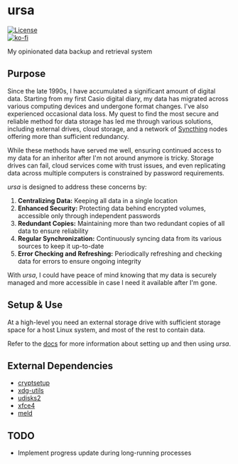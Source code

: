 # ursa

[![License](https://img.shields.io/github/license/myTerminal/ursa.svg)](https://opensource.org/licenses/MIT)  
[![ko-fi](https://ko-fi.com/img/githubbutton_sm.svg)](https://ko-fi.com/Y8Y5E5GL7)

My opinionated data backup and retrieval system

## Purpose

Since the late 1990s, I have accumulated a significant amount of digital data. Starting from my first Casio digital diary, my data has migrated across various computing devices and undergone format changes. I've also experienced occasional data loss. My quest to find the most secure and reliable method for data storage has led me through various solutions, including external drives, cloud storage, and a network of [Syncthing](https://syncthing.net) nodes offering more than sufficient redundancy.

While these methods have served me well, ensuring continued access to my data for an inheritor after I'm not around anymore is tricky. Storage drives can fail, cloud services come with trust issues, and even replicating data across multiple computers is constrained by password requirements.

*ursa* is designed to address these concerns by:

1. **Centralizing Data:** Keeping all data in a single location
2. **Enhanced Security:** Protecting data behind encrypted volumes, accessible only through independent passwords
3. **Redundant Copies:** Maintaining more than two redundant copies of all data to ensure reliability
4. **Regular Synchronization:** Continuously syncing data from its various sources to keep it up-to-date
5. **Error Checking and Refreshing:** Periodically refreshing and checking data for errors to ensure ongoing integrity

With *ursa*, I could have peace of mind knowing that my data is securely managed and more accessible in case I need it available after I'm gone.

## Setup & Use

At a high-level you need an external storage drive with sufficient storage space for a host Linux system, and most of the rest to contain data.

Refer to the [docs](./docs) for more information about setting up and then using *ursa*.

## External Dependencies

- [cryptsetup](https://gitlab.com/cryptsetup/cryptsetup)
- [xdg-utils](https://www.freedesktop.org/wiki/Software/xdg-utils)
- [udisks2](https://www.freedesktop.org/wiki/Software/udisks)
- [xfce4](https://www.xfce.org)
- [meld](https://meldmerge.org)

## TODO

- Implement progress update during long-running processes
